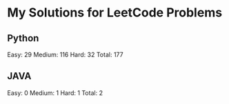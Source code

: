 # My Solutions for LeetCode Problems

## Python

Easy: 29
Medium: 116
Hard: 32
Total: 177

## JAVA

Easy: 0
Medium: 1
Hard: 1
Total: 2
